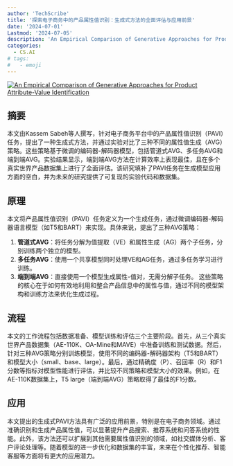 ```yaml
---
author: 'TechScribe'
title: '探索电子商务中的产品属性值识别：生成式方法的全面评估与应用前景'
date: '2024-07-01'
Lastmod: '2024-07-05'
description: 'An Empirical Comparison of Generative Approaches for Product Attribute-Value Identification'
categories:
  - CS.AI
# tags:
#   - emoji
---
```


[![An Empirical Comparison of Generative Approaches for Product Attribute-Value Identification](https://arxiv-research-1301205113.cos.ap-guangzhou.myqcloud.com/images/2407.01137v1.pdf_0.jpg)](https://arxiv.org/abs/2407.01137v1)

## 摘要

本文由Kassem Sabeh等人撰写，针对电子商务平台中的产品属性值识别（PAVI）任务，提出了一种生成式方法，并通过实验对比了三种不同的属性值生成（AVG）策略。这些策略基于微调的编码器-解码器模型，包括管道式AVG、多任务AVG和端到端AVG。实验结果显示，端到端AVG方法在计算效率上表现最佳，且在多个真实世界产品数据集上进行了全面评估。该研究填补了PAVI任务在生成模型应用方面的空白，并为未来的研究提供了可复现的实验代码和数据集。<!--more-->

## 原理

本文将产品属性值识别（PAVI）任务定义为一个生成任务，通过微调编码器-解码器语言模型（如T5和BART）来实现。具体来说，提出了三种AVG策略：
1. **管道式AVG**：将任务分解为值提取（VE）和属性生成（AG）两个子任务，分别训练两个独立的模型。
2. **多任务AVG**：使用一个共享模型同时处理VE和AG任务，通过多任务学习进行训练。
3. **端到端AVG**：直接使用一个模型生成属性-值对，无需分解子任务。
这些策略的核心在于如何有效地利用和整合产品信息中的属性与值，通过不同的模型架构和训练方法来优化生成过程。

## 流程

本文的工作流程包括数据准备、模型训练和评估三个主要阶段。首先，从三个真实世界产品数据集（AE-110K、OA-Mine和MAVE）中准备训练和测试数据。然后，针对三种AVG策略分别训练模型，使用不同的编码器-解码器架构（T5和BART）和模型大小（small、base、large）。最后，通过精确度（P）、召回率（R）和F1分数等指标对模型性能进行评估，并比较不同策略和模型大小的效果。例如，在AE-110K数据集上，T5 large（端到端AVG）策略取得了最佳的F1分数。

## 应用

本文提出的生成式PAVI方法具有广泛的应用前景，特别是在电子商务领域。通过准确识别和生成产品属性值，可以显著提升产品搜索、推荐系统和问答系统的性能。此外，该方法还可以扩展到其他需要属性值识别的领域，如社交媒体分析、客户评论处理等。随着模型的进一步优化和数据集的丰富，未来在个性化推荐、智能客服等方面将有更大的应用潜力。